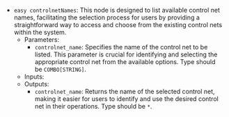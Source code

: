 - `easy controlnetNames`: This node is designed to list available control net names, facilitating the selection process for users by providing a straightforward way to access and choose from the existing control nets within the system.
    - Parameters:
        - `controlnet_name`: Specifies the name of the control net to be listed. This parameter is crucial for identifying and selecting the appropriate control net from the available options. Type should be `COMBO[STRING]`.
    - Inputs:
    - Outputs:
        - `controlnet_name`: Returns the name of the selected control net, making it easier for users to identify and use the desired control net in their operations. Type should be `*`.
